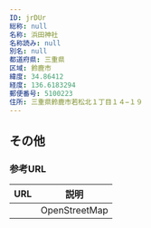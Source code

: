 ```yaml
---
ID: jrDUr
総称: null
名称: 浜田神社
名称読み: null
別名: null
都道府県: 三重県
区域: 鈴鹿市
緯度: 34.86412
経度: 136.6183294
郵便番号: 5100223
住所: 三重県鈴鹿市若松北１丁目１４−１９
---
```


## その他

### 参考URL

| URL | 説明          |
| --- | ------------- |
|     | OpenStreetMap |
